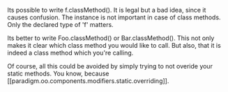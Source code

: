 

Its possible to write f.classMethod(). It is legal but a bad idea, since it causes confusion. The instance is not important in case of class methods. Only the declared type of 'f' matters.

Its better to write Foo.classMethod() or Bar.classMethod(). This not only makes it clear which class method you would like to call. But also, that it is indeed a class method which you're calling.

Of course, all this could be avoided by simply trying to not overide your static methods. You know, because [[paradigm.oo.components.modifiers.static.overriding]].